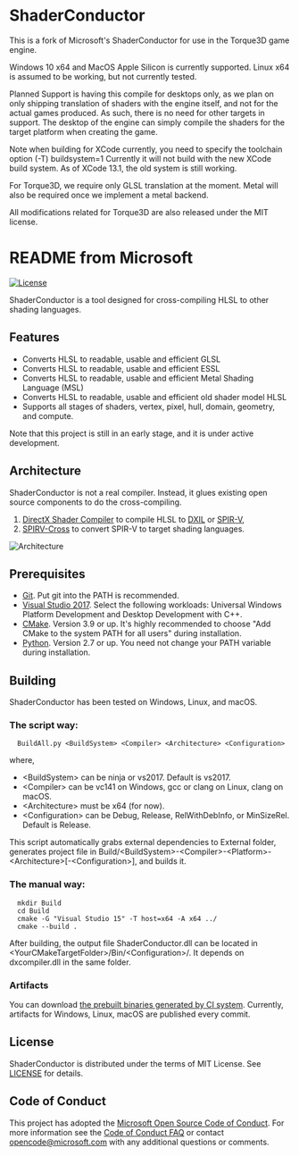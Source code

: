# ShaderConductor

This is a fork of Microsoft's ShaderConductor for use in the Torque3D game engine.

Windows 10 x64 and MacOS Apple Silicon is currently supported. Linux x64 is assumed to be working, but not currently tested.

Planned Support is having this compile for desktops only, as we plan on only shipping translation of shaders with the engine itself, and not for the actual games produced. As such, there is no need for other targets in support. The desktop of the engine can simply compile the shaders for the target platform when creating the game.

Note when building for XCode currently, you need to specify the toolchain option (-T) buildsystem=1 Currently it will not build with the new XCode build system. As of XCode 13.1, the old system is still working.

For Torque3D, we require only GLSL translation at the moment. Metal will also be required once we implement a metal backend.

All modifications related for Torque3D are also released under the MIT license.

# README from Microsoft

[![License](https://img.shields.io/github/license/mashape/apistatus.svg)](LICENSE)

ShaderConductor is a tool designed for cross-compiling HLSL to other shading languages.

## Features

* Converts HLSL to readable, usable and efficient GLSL
* Converts HLSL to readable, usable and efficient ESSL
* Converts HLSL to readable, usable and efficient Metal Shading Language (MSL)
* Converts HLSL to readable, usable and efficient old shader model HLSL
* Supports all stages of shaders, vertex, pixel, hull, domain, geometry, and compute.

Note that this project is still in an early stage, and it is under active development.

## Architecture

ShaderConductor is not a real compiler. Instead, it glues existing open source components to do the cross-compiling.
1. [DirectX Shader Compiler](https://github.com/Microsoft/DirectXShaderCompiler) to compile HLSL to [DXIL](https://github.com/Microsoft/DirectXShaderCompiler/blob/master/docs/DXIL.rst) or [SPIR-V](https://www.khronos.org/registry/spir-v/),
1. [SPIRV-Cross](https://github.com/KhronosGroup/SPIRV-Cross) to convert SPIR-V to target shading languages.

![Architecture](Doc/Arch.svg)

## Prerequisites

* [Git](http://git-scm.com/downloads). Put git into the PATH is recommended.
* [Visual Studio 2017](https://www.visualstudio.com/downloads). Select the following workloads: Universal Windows Platform Development and Desktop Development with C++.
* [CMake](https://www.cmake.org/download/). Version 3.9 or up. It's highly recommended to choose "Add CMake to the system PATH for all users" during installation.
* [Python](https://www.python.org/downloads/). Version 2.7 or up. You need not change your PATH variable during installation.

## Building

ShaderConductor has been tested on Windows, Linux, and macOS.

### The script way:

```
  BuildAll.py <BuildSystem> <Compiler> <Architecture> <Configuration>
```
where,
* \<BuildSystem\> can be ninja or vs2017. Default is vs2017.
* \<Compiler\> can be vc141 on Windows, gcc or clang on Linux, clang on macOS.
* \<Architecture\> must be x64 (for now).
* \<Configuration\> can be Debug, Release, RelWithDebInfo, or MinSizeRel. Default is Release.
 
This script automatically grabs external dependencies to External folder, generates project file in Build/\<BuildSystem\>-\<Compiler\>-\<Platform\>-\<Architecture\>[-\<Configuration\>], and builds it.

### The manual way:

```
  mkdir Build
  cd Build
  cmake -G "Visual Studio 15" -T host=x64 -A x64 ../
  cmake --build .
```

After building, the output file ShaderConductor.dll can be located in \<YourCMakeTargetFolder\>/Bin/\<Configuration\>/. It depends on dxcompiler.dll in the same folder.

### Artifacts

You can download [the prebuilt binaries generated by CI system](https://dev.azure.com/msft-ShaderConductor/public/_build/latest?definitionId=1&view=results). Currently, artifacts for Windows, Linux, macOS are published every commit.

## License

ShaderConductor is distributed under the terms of MIT License. See [LICENSE](LICENSE) for details.

## Code of Conduct

This project has adopted the [Microsoft Open Source Code of Conduct](https://opensource.microsoft.com/codeofconduct/).
For more information see the [Code of Conduct FAQ](https://opensource.microsoft.com/codeofconduct/faq/) or
contact [opencode@microsoft.com](mailto:opencode@microsoft.com) with any additional questions or comments.
